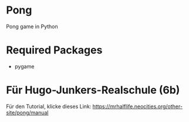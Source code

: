# Pong
Pong game in Python

# Required Packages

* pygame

# Für Hugo-Junkers-Realschule (6b)

Für den Tutorial, klicke dieses Link:
https://mrhalflife.neocities.org/other-site/pong/manual
